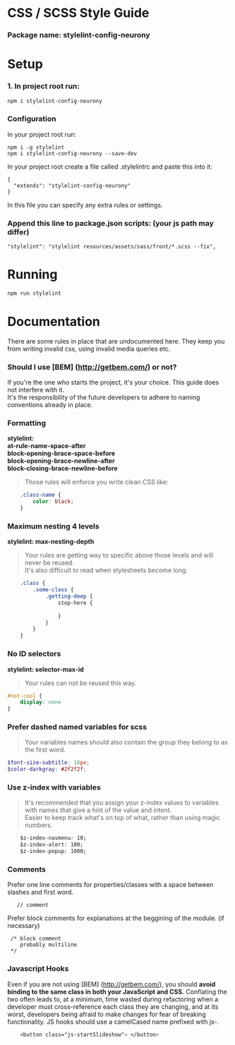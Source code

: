 # CSS / SCSS Style Guide

### Package name: stylelint-config-neurony

# Setup

### 1. In project root run:
```sh
npm i stylelint-config-neurony
```

### Configuration

In your project root run:
```
npm i -g stylelint
npm i stylelint-config-neurony --save-dev
```
 In your project root create a file called .stylelintrc and paste this into it: 
```
{   
  "extends": "stylelint-config-neurony"
}
```
In this file you can specify any extra rules or settings.

### Append this line to package.json scripts: (your js path may differ)
```
"stylelint": "stylelint resources/assets/sass/front/*.scss --fix",
```

# Running

```sh
npm run stylelint
```

# Documentation


There are some rules in place that are undocumented here. They keep you from writing invalid css, using invalid media queries etc.     


### Should I use [BEM] (http://getbem.com/) or not? 

If you're the one who starts the project, it's your choice. This guide does not interfere with it. <br>
It's the responsibility of the future developers to adhere to naming conventions already in place.

### Formatting

**stylelint: <br>
at-rule-name-space-after <br>
              block-opening-brace-space-before  <br>
              block-opening-brace-newline-after  <br>
              block-closing-brace-newline-before**

>Those rules will enforce you write clean CSS like:

```scss
    .class-name {
        color: black;
    }
```
       
### Maximum nesting 4 levels
   
**stylelint: max-nesting-depth**

>Your rules are getting way to specific above those levels and will never be reused. <br>
 It's also difficult to read when stylesheets become long.
    
```scss
    .class {
        .some-class {
            .getting-deep {
                stop-here {
                
                }
            }
        }
    }
```

### No ID selectors

**stylelint: selector-max-id**
>Your rules can not be reused this way.
    
```scss
#not-cool {
    display: none
}
```

### Prefer dashed named variables for scss

>Your variables names should also contain the group they belong to as the first word.
    
```scss 
$font-size-subtitle: 18px;
$color-darkgray: #2f2f2f;
```
   
### Use z-index with variables
    
>It's recommended that you assign your z-index values to variables with names that give a hint of the value and intent. <br>
    Easier to keep track what's on top of what, rather than using magic numbers.
    
```css
    $z-index-navmenu: 10;
    $z-index-alert: 100;
    $z-index-popup: 1000;
```
      
### Comments
Prefer one line comments for properties/classes with a space between slashes and first word.
```
   // comment
```
Prefer block comments for explanations at the beggining of the module. (if necessary)
```
 /* block comment 
    probably multiline
 */    
```

    
### Javascript Hooks
    
Even if you are not using [BEM] (http://getbem.com/), you should **avoid binding to the same class in both your JavaScript and CSS.**
    Conflating the two often leads to, at a minimum, time wasted during refactoring when a developer must cross-reference each class they are changing, and at its worst, developers being afraid to make changes for fear of breaking functionality.
    JS hooks should use a camelCased name prefixed with js-.
    
```css
    <button class="js-startSlideshow"> </button>
```
  
